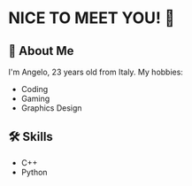 # NICE TO MEET YOU! 👋

## 🚀 About Me
I'm Angelo, 23 years old from Italy.
My hobbies: 
- Coding
- Gaming
- Graphics Design

## 🛠 Skills
- C++
- Python
